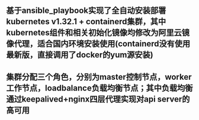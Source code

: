 ## 基于ansible_playbook实现了全自动安装部署kubernetes v1.32.1 + containerd集群，其中kubernetes组件和相关初始化镜像均修改为阿里云镜像代理，适合国内环境安装使用(containerd没有使用最新版，直接调用了docker的yum源安装)
## 集群分配三个角色，分别为master控制节点，worker工作节点，loadbalance负载均衡节点；其中负载均衡通过keepalived+nginx四层代理实现对api server的高可用
